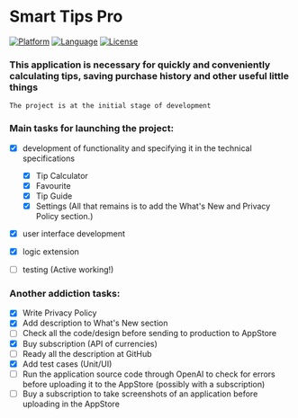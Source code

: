 # Smart Tips Pro

[![Platform](http://img.shields.io/badge/platform-iOS-blue.svg?style=flat)](https://developer.apple.com/iphone/index.action)
[![Language](http://img.shields.io/badge/language-Swift-brightgreen.svg?style=flat)](https://developer.apple.com/swift)
[![License](http://img.shields.io/badge/license-GPL-lightgrey.svg?style=flat)](https://www.gnu.org/licenses/gpl-3.0.html)

### This application is necessary for quickly and conveniently calculating tips, saving purchase history and other useful little things

`The project is at the initial stage of development`

### Main tasks for launching the project:
- [x] development of functionality and specifying it in the technical specifications

    - [x] Tip Calculator
    - [x] Favourite
    - [x] Tip Guide
    - [x] Settings (All that remains is to add the What's New and Privacy Policy section.)

- [x] user interface development
- [x] logic extension
- [ ] testing (Active working!)

### Another addiction tasks:
- [x] Write Privacy Policy
- [x] Add description to What's New section
- [ ] Check all the code/design before sending to production to AppStore
- [x] Buy subscription (API of currencies)
- [ ] Ready all the description at GitHub
- [x] Add test cases (Unit/UI)
- [ ] Run the application source code through OpenAI to check for errors before uploading it to the AppStore (possibly with a subscription)
- [ ] Buy a subscription to take screenshots of an application before uploading in the AppStore
